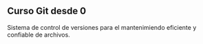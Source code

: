 ## Curso Git desde 0
Sistema de control de versiones para el mantenimiendo eficiente
y confiable de archivos.
